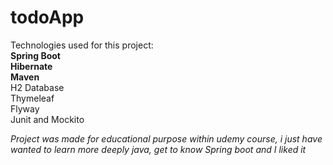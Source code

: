 # todoApp
Technologies used for this project:<br>
<b>Spring Boot</b><br>
<b>Hibernate</b><br>
<b>Maven</b><br>
H2 Database<br>
Thymeleaf<br>
Flyway<br>
Junit and Mockito<br>

<i>Project was made for educational purpose within udemy course, i just have wanted to learn more deeply java, get to know Spring boot and I liked it</i>
